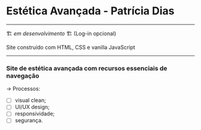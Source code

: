 # Estética Avançada - Patrícia Dias
***
🏗️ *em desenvolvimento* 🏗️
(Log-in opcional)

Site construído com HTML, CSS e vanilla JavaScript

***

### Site de estética avançada com recursos essenciais de navegação

-> Processos:
- [ ] visual clean;
- [ ] UI/UX design;
- [ ] responsividade;
- [ ] segurança.
